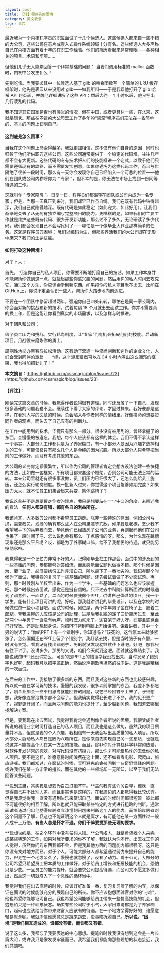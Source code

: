 ```yaml
---
layout: post
title: 【转】程序员的困境
category: 美文收录
tags: 美文
---
```


最近我为一个内核程序员的职位面试了十几个候选人。这些候选人都来自一些不错的大公司，这些公司在芯片或嵌入式操作系统领域十分有名。这些候选人大多声称自己在内核方面有着十年的在职工作经验。他们的简历看起来非常耀眼——各种相关的项目、术语和奖项……

但他们几乎无人能够回答一个非常基础的问题： 当我们调用标准的 malloc 函数时，内核中会发生什么？

先别吃惊。当我要求其中一位候选人基于 glib 的哈希函数写一个简单的 LRU 缓存框架时，他先是表示从来没用过 glib——如我所料——于是我帮他打开了 glib 哈希 API 的页面，并向他详细讲解了这些 API；然后大约一个小时以后，他只写出几行凌乱的代码。

我不知道其它国家是否也有类似的情况，但在中国，或者更具体一些，在北京，这就是现状。那些在不错的大公司里工作了多年的“资深”程序员们无法在一些简单的、基本的问题上证明自己。

#### 这到底是怎么回事？

当我在这个问题上思索得越多，我就更加相信，这不仅有他们自身的原因，同时也归咎于他们所供职的这些公司。这些公司通常提供了一个稳定的代码堆，往往几年都不会有大更新。这些代码的专有技术把人们的技能框进一个定式，以致于他们只需要遵循现有的路径，而不需要发挥创意。如果你碰巧为这类代码工作，而且与世隔绝了很长一段时间，那么有一天你会发现你自己已经陷入一个可悲的位置——他们在团队或公司内称呼你为 “ 专家 ”，但不幸的是，你无法在市场上找到一份同等待遇的工作。

这就叫作 “ 专家陷阱 ”。日复一日，程序员们都渴望在团队或公司内成为一名专家；但是，当那一天真正到来时，我们却早已作茧自缚。我们在既有代码中钻得越深，我们自己就陷得越深。既有代码是如此稳定（如此宠大、如此好用），让我们渐渐地失去了从无到有独立编写完整项目的能力。更糟糕的是，如果我们的主要工作就是维护这些既有代码、很少开发新功能，那么过不了多久，无论研读了多少代码，我们都会发现自己不会写代码了——哪怕是一个像毕业大作业那样简单的任务。这就是程序员的困境： 我们以编码为生，但那些养活我们的大公司却在无形中磨灭了我们的生存技能。

#### 如何打破这种困境？

对于个人：

首先， 打造你自己的私人项目。你需要不断地打磨自己的技艺。如果工作本身并不能帮助你做到这一点，就捡起那些你感兴趣的问题，然后用你的私人时间去攻克它。通过这个方法，你应该会学到新东西。如果把你的私人项目发布出去，比如在 GitHub 上，你说不定会认识一些人，帮助你大踏步地向前迈进。

不要在一个团队中停留超过两年。强迫你自己四处转转，哪怕在是同一家公司内，你会面对新的挑战和新的技术。试着每隔 18 个月就出去面试工作。你并不需要真的换工作，但是这能让你看到真实的市场需求，以及怎样与时俱进。

对于团队和公司：

给予员工压力和挑战。实行轮岗制度，让“专家”们有机会拓展他们的技能。启动新项目，用战役来磨炼你的勇士。

周期性地举办黑客马拉松活动。这有助于营造一种崇尚创新和创作的企业文化，人们会受到同伴的激励——“擦，这个混蛋居然可以在 24 小时内写出这么漂亮的框架，我也得加把劲儿了！”

**本文摘自：**[https://github.com/cssmagic/blog/issues/23](https://github.com/cssmagic/blog/issues/23)

#### 【评注】：

刚读完这篇文章的时候，我觉得作者说得很有道理。同时还反省了一下自己，发现很多基础的问题我也不会。继续往下看了大家的评论，才回过神来。我好像都是这样，在看别人写的文章的时候，总会陷入与作者同样的情绪里，好像拼命的想要赞同作者的观点，而失去了自己应有的判断力。

在工作中能用到的技术，毕竟只有那么一部分。很多没有被用到的，曾经掌握了的东西，会慢慢的被遗忘。我想，每个人应该都有这样的体会。我们不得不承认这样一个事实，大部分人工作都只是为了养家糊口，有一小部分人是因为兴趣才选择相关的工作，可能仅仅只有那么几个人是单纯的因为兴趣。所以大部分人只希望把当前的工作做好，而没有考虑其他的东西。

大公司的义务肯定都很繁忙，所以作为公司的管理者肯定会想方设法创建一些快捷的方法，比如做一套框架，所有项目都来套这个框架，否则公司可能无法正常的运转。本来公司里就还有很多事没做，员工们压力已经很大了，还怎么能给员工施压，还怎么实行轮岗制度。换一批新人过来，你觉得这个项目能够如期完成？如果压力太大，就不怕员工们集合起来兵变，集体跳槽了？

我说这些并不是想要否定作者的观点，我只是想要站在一个中立的角度，来阐述我的看法：**任何人都没有错，都有各自的利益所在。**

我该肯定，大多数的公司都不希望员工跳走。除非一些特殊的原因，例如公司亏损，需要裁员，或者的确有那么些人在公司里滥竽充数。如果我是老板，至少我不希望我手下的兵弃我而去，毕竟他们已经熟悉了公司的业务，再则起码他们在公司也呆了一段时间了吧，怎么说也会有那么一丁点感情的呀。那么，为什么现在跳槽现象还是那么平凡呢？哎，都是为了养家糊口嘛，给不了我想要的待遇，就只能另投他家咯。

我觉得我是一个记忆力非常不好的人。记得刚毕业找工作那会，面试中的涉及到的一些基础的问题，我都能够对答如流，而且感觉面试题也做得不错。那个时候是因为，要毕业了，必须要找份工作养活自己，所以是下了一番功夫的。我记得那个时候为了面试，我特意的复习了一些基础的问题，还先尝试着做了不少面试题。再则，那个时候刚从学校里出来，作为一个学生，一些基础的问题怎么也应该掌握吧。那个时候出去面试，感觉还是挺自信的。只不过去中科院计算所面试的时候遇到了点意外，一面过了，二面的时候要我做个PPT，讲讲自己做过的项目。我一个学生，能有什么项目可讲的呢。好吧，那我就讲讲我的毕业设计，以及在学校的时候做过的一些小项目吧。面试的时候，刚进屋，两个中年男子坐在椅子上，翘着二郎腿。带我进屋的人应该是公司的助理，进屋后我礼貌的递了三份简历过去，至此那两个中年男子一直没有吭声。顿时压力就来了，这官架子好大呀，在那里感觉自己好卑微。还是助理起身说，你把PPT拷到电脑上开始讲吧。讲着讲者，其中一个男的说话了：“你的PPT上有一个错别字，你知道吗？”该死的，这气氛本来就够紧张了，怎么偏偏还在PPT上留了个错别字。我赶紧去找，但是当时脑子有点懵，一时没有察觉。看我没有找出错别字，男的说没发现就继续往下讲吧。好吧，那我只有往下讲了。没讲多少，那男的又说，咱们今天就到这吧。面试就这样结束了。我能说我的PPT还没讲完么，可恶的是PPT上的错误字我没找出来，当时发现了错别字也好呀，起码我可以把字盖正确，然后说声抱歉再坦然的往下讲。这是我最糟糕的一次面试。

在后来的工作中，我接触了很多新的东西，而且我对这些新的东西也比较感兴趣，所以就一直在学习新的技术。慢慢的我发现，很多以前掌握的东西，我差不多都忘了，刚毕业那会一些不用思考就能回答的问题，现在已经回答不上来了。仔细想想，我好像连冒泡排序都不会写了。但我确实觉得我长进了不少，我的见识更广了，视野更开阔了。而且解决问题的能力也提升了，至少越到问题，我知道去哪里找解决方案。

但是，要我现在出去面试，我觉得我肯定会遇到像作者所说的困境。我很赞成作者所说的利用业余时间打造自己的私人项目，而且我也是这么做的，虽然我的项目质量并不高，但这是我的个人兴趣，我相信有一天我会写出高质量的私人项目。所以大部分人启动私人项目是因为兴趣所在，是像亲自去实现自己的一些想法，也就是说这并不能提高个人在某一方面的技能。而且，除非你对计算机科学非常的热爱，对软件开发非常的喜欢，对写代码没有抗拒力，那么你才可能很热忱的去做你的私人项目。要不是这样，谁愿意将时间浪费在这上面，还不如看看电影，爬爬山，旅旅游呢。我们都知道，在面试的时候，无可避免的会被问到一些奇奇怪怪的问题。或许我们在某一方非常的擅长，而在其他的一些领域却一无所知，以至于我们无法回答某些问题。

**说到这里，其实我是想要为自己打抱不平。**虽然我有些许的自卑，但我一直觉得自己并不比别人差，而且事实也是这样的，在我周边的人都觉得我比较优秀。但是我却觉得我一直没有遇到伯乐来赏识自己。面试的时候时间都很短暂，彼此都不可能很好的相互了解，所以也就只能采取某些特定的方式进行粗略的判断。通常面试者通过问出他觉得应聘者应该懂的问题来判断这个人的能力。而恰恰应聘者对这个问题不了解，但这也不能证明这个人就是庸才，有可能他在某一方面胜过一般人成千上万倍。**有些人总是怀才不遇，你们干嘛要提那些无理的要求。**

**我想说的是，在这个环节中没有任何人错。**公司招人，就是希望找个人来完成某些特定的工作，如果对我所要求的你不了解，我就认为你不行。出去找工作的人觉得，虽然你问的东西我都不会，但是我其他方面的问题能力都很强呀。这只是你没有找对地方而已。对于个人，可能大部分人都希望通过努力来提升自己的能力，但是在一个地方呆久了，慢慢也就怠慢了，没有了动力。对于公司，大部分的公司希望只希望员工把本质的工作做好，对于给员工增长和拓展技能的机会，恐怕只是少数。一旦员工的能力提升，就会要求公司提高待遇，而公司又不愿意多做付出，然后这一切就陷入了一个恶性的循环当中。

我觉得我们在出去应聘的时候，应该好好准备一番，复习复习所了解的内容，以保证在面试的时候能够充分的展现自己的所长。你不应该抱怨面试官对你的“刁难”，他也希望你能够证明自己。我也希望公司能够给员工带来一些提高技能的机会，但这恐怕只是一种理想状态。确实有些公司过于小气，大家出来混都是为了养家糊口，起码也应该给为你带来财富人应该有的待遇。在一个地方呆得好好的，谁愿意轻易就走呢。我就不信谁愿意总是跳来跳去，没事瞎折腾自己。**所以说，“困境”是我们相互造成的，谁都没有错，而谁都又有错**。

说了这么多，我都忘了我要表达的中心思想。提笔的时候我没有想到这会是一片长篇大论，或许我只是像发发牢骚而已。我希望我们都能向那些理想的状态接近，我们共勉吧。
